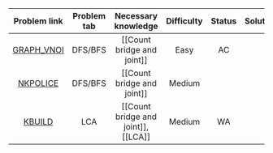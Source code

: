 |                   Problem link                    | Problem tab |         Necessary knowledge         | Difficulty | Status | Solution |
| :-----------------------------------------------: | :---------: | :---------------------------------: | :--------: | :----: | :------: |
| [GRAPH_VNOI](https://oj.vnoi.info/problem/graph_) |   DFS/BFS   |     [[Count bridge and joint]]      |    Easy    |   AC   |          |
| [NKPOLICE](https://oj.vnoi.info/problem/nkpolice) |   DFS/BFS   |     [[Count bridge and joint]]      |   Medium   |        |          |
|   [KBUILD](https://oj.vnoi.info/problem/kbuild)   |     LCA     | [[Count bridge and joint]], [[LCA]] |   Medium   |   WA   |          |

